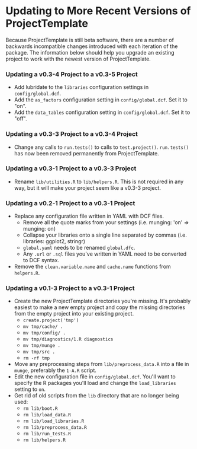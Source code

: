 # Updating to More Recent Versions of ProjectTemplate

Because ProjectTemplate is still beta software, there are a number of backwards incompatible changes introduced with each iteration of the package. The information below should help you upgrade an existing project to work with the newest version of ProjectTemplate.

### Updating a v0.3-4 Project to a v0.3-5 Project

* Add lubridate to the `libraries` configuration settings in `config/global.dcf`.
* Add the `as_factors` configuration setting in `config/global.dcf`. Set it to "on".
* Add the `data_tables` configuration setting in `config/global.dcf`. Set it to "off".

### Updating a v0.3-3 Project to a v0.3-4 Project
* Change any calls to `run.tests()` to calls to `test.project()`. `run.tests()` has now been removed permanently from ProjectTemplate.

### Updating a v0.3-1 Project to a v0.3-3 Project

* Rename `lib/utilities.R` to `lib/helpers.R`. This is not required in any way, but it will make your project seem like a v0.3-3 project.

### Updating a v0.2-1 Project to a v0.3-1 Project

* Replace any configuration file written in YAML with DCF files.
  * Remove all the quote marks from your settings (i.e. munging: 'on' => munging: on)
  * Collapse your libraries onto a single line separated by commas (i.e. libraries: ggplot2, stringr)
  * `global.yaml` needs to be renamed `global.dfc`.
  * Any `.url` or `.sql` files you've written in YAML need to be converted to DCF syntax.
* Remove the `clean.variable.name` and `cache.name` functions from `helpers.R`.

### Updating a v0.1-3 Project to a v0.3-1 Project

* Create the new ProjectTemplate directories you're missing. It's probably easiest to make a new empty project and copy the missing directories from the empty project into your existing project.
  * `create.project('tmp')`
  * `mv tmp/cache/ .`
  * `mv tmp/config/ .`
  * `mv tmp/diagnostics/1.R diagnostics`
  * `mv tmp/munge .`
  * `mv tmp/src .`
  * `rm -rf tmp`
* Move any preprocessing steps from `lib/preprocess_data.R` into a file in `munge`, preferably the `1-A.R` script.
* Edit the new configuration file in `config/global.dcf`. You'll want to specify the R packages you'll load and change the `load_libraries` setting to `on`.
* Get rid of old scripts from the `lib` directory that are no longer being used:
  * `rm lib/boot.R`
  * `rm lib/load_data.R`
  * `rm lib/load_libraries.R`
  * `rm lib/preprocess_data.R`
  * `rm lib/run_tests.R`
  * `rm lib/helpers.R`
